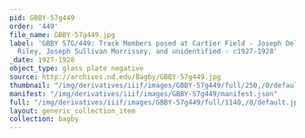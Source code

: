 ```yaml
---
pid: GBBY-57g449
order: '449'
file_name: GBBY-57g449.jpg
label: 'GBBY 57G/449: Track Members posed at Cartier Field - Joseph Dellamaria, Charles
  Riley, Joseph Sullivan Morrissey, and unidentified - c1927-1928'
_date: 1927-1928
object_type: glass plate negative
source: http://archives.nd.edu/Bagby/GBBY-57g449.jpg
thumbnail: "/img/derivatives/iiif/images/GBBY-57g449/full/250,/0/default.jpg"
manifest: "/img/derivatives/iiif/images/GBBY-57g449/manifest.json"
full: "/img/derivatives/iiif/images/GBBY-57g449/full/1140,/0/default.jpg"
layout: generic_collection_item
collection: bagby
---
```

